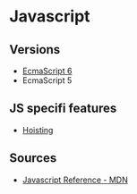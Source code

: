# Javascript

## Versions

* [EcmaScript 6](./versions/es6/readme.md)
* EcmaScript 5

## JS specifi features

* [Hoisting](https://developer.mozilla.org/en-US/docs/Glossary/Hoisting)

## Sources 

 * [Javascript Reference - MDN](https://developer.mozilla.org/en-US/docs/Web/JavaScript/Reference)
